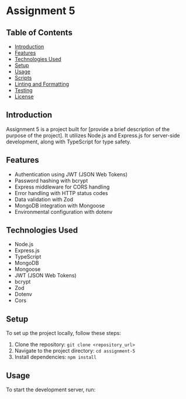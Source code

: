 # Assignment 5

## Table of Contents

- [Introduction](#introduction)
- [Features](#features)
- [Technologies Used](#technologies-used)
- [Setup](#setup)
- [Usage](#usage)
- [Scripts](#scripts)
- [Linting and Formatting](#linting-and-formatting)
- [Testing](#testing)
- [License](#license)

## Introduction

Assignment 5 is a project built for [provide a brief description of the purpose of the project]. It utilizes Node.js and Express.js for server-side development, along with TypeScript for type safety.

## Features

- Authentication using JWT (JSON Web Tokens)
- Password hashing with bcrypt
- Express middleware for CORS handling
- Error handling with HTTP status codes
- Data validation with Zod
- MongoDB integration with Mongoose
- Environmental configuration with dotenv

## Technologies Used

- Node.js
- Express.js
- TypeScript
- MongoDB
- Mongoose
- JWT (JSON Web Tokens)
- bcrypt
- Zod
- Dotenv
- Cors

## Setup

To set up the project locally, follow these steps:

1. Clone the repository: `git clone <repository_url>`
2. Navigate to the project directory: `cd assignment-5`
3. Install dependencies: `npm install`

## Usage

To start the development server, run:

